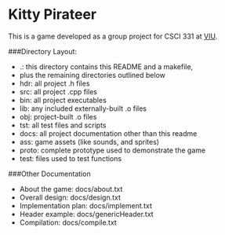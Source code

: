 Kitty Pirateer
==============

This is a game developed as a group project for CSCI 331 at [VIU](https://www2.viu.ca/computingscience/).


###Directory Layout:

* .:    this directory contains this README and a makefile, 
*    plus the remaining directories outlined below
*    hdr:  all project .h files
*    src:  all project .cpp files
*    bin:  all project executables
*    lib:  any included externally-built .o files
*    obj:  project-built .o files
*    tst: all test files and scripts
*    docs: all project documentation other than this readme
*    ass: game assets (like sounds, and sprites)
*    proto: complete prototype used to demonstrate the game
*    test: files used to test functions

###Other Documentation
*    About the game:         docs/about.txt
*    Overall design:         docs/design.txt
*    Implementation plan:    docs/implement.txt
*    Header example:         docs/genericHeader.txt
*    Compilation:            docs/compile.txt
